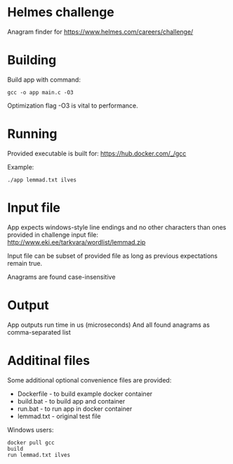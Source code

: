 # Helmes challenge
Anagram finder for https://www.helmes.com/careers/challenge/

# Building

Build app with command:
```
gcc -o app main.c -O3
```
Optimization flag -O3 is vital to performance.

# Running

Provided executable is built for: https://hub.docker.com/_/gcc

Example:
```
./app lemmad.txt ilves
```

# Input file
App expects windows-style line endings and 
no other characters than ones provided in challenge input file:
http://www.eki.ee/tarkvara/wordlist/lemmad.zip

Input file can be subset of provided file as long as previous expectations remain true.

Anagrams are found case-insensitive

# Output
App outputs run time in us (microseconds)
And all found anagrams as comma-separated list

# Additinal files
Some additional optional convenience files are provided:
* Dockerfile - to build example docker container
* build.bat - to build app and container
* run.bat - to run app in docker container
* lemmad.txt - original test file

Windows users:
```
docker pull gcc
build
run lemmad.txt ilves
```
